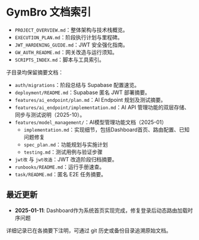 # GymBro 文档索引

- `PROJECT_OVERVIEW.md`：整体架构与技术栈概览。
- `EXECUTION_PLAN.md`：阶段执行计划与里程碑。
- `JWT_HARDENING_GUIDE.md`：JWT 安全强化指南。
- `GW_AUTH_README.md`：网关改造与运行须知。
- `SCRIPTS_INDEX.md`：脚本与工具索引。

子目录均保留摘要文档：
- `auth/migrations`：阶段总结与 Supabase 配置速览。
- `deployment/README.md`：Supabase 匿名 JWT 部署摘要。
- `features/ai_endpoint/plan.md`：AI Endpoint 规划及测试摘要。
- `features/ai_endpoint/implementation.md`：AI API 管理功能的双层存储、同步与测试说明（2025-10）。
- `features/model_management/`：AI模型管理功能文档（2025-01）
  - `implementation.md`：实现细节，包括Dashboard首页、路由配置、已知问题修复
  - `spec_plan.md`：功能规划与实施计划
  - `testing.md`：测试用例与验证步骤
- `jwt改` 与 `jwt改造`：JWT 改造阶段归档摘要。
- `runbooks/README.md`：运行手册速查。
- `task/README.md`：匿名 E2E 任务摘要。

## 最近更新
- **2025-01-11**: Dashboard作为系统首页实现完成，修复登录后动态路由加载时序问题

详细记录已在各摘要下注明，可通过 git 历史或备份目录追溯原始文档。
